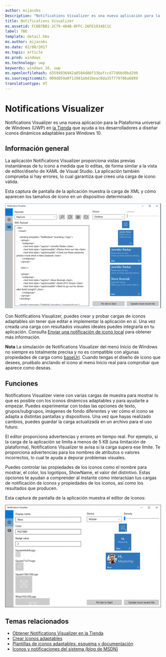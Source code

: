 ```yaml
---
author: mijacobs
Description: "Notifications Visualizer es una nueva aplicación para la Plataforma universal de Windows (UWP) en la Tienda que ayuda a los desarrolladores a diseñar iconos dinámicos adaptables para Windows 10."
title: Notifications Visualizer
ms.assetid: FCBB7BB1-2C79-484B-8FFC-26FE1934EC1C
label: TBD
template: detail.hbs
ms.author: mijacobs
ms.date: 02/08/2017
ms.topic: article
ms.prod: windows
ms.technology: uwp
keywords: windows 10, uwp
ms.openlocfilehash: d3594936942a8504d88f33bafccd77d66d9bd299
ms.sourcegitcommit: 909d859a0f11981a8d1beac0da35f779786a6889
translationtype: HT
---
```

# <a name="notifications-visualizer"></a>Notifications Visualizer

<link rel="stylesheet" href="https://az835927.vo.msecnd.net/sites/uwp/Resources/css/custom.css"> 


Notifications Visualizer es una nueva aplicación para la Plataforma universal de Windows (UWP) en [la Tienda](https://www.microsoft.com/store/apps/notifications-visualizer/9nblggh5xsl1) que ayuda a los desarrolladores a diseñar iconos dinámicos adaptables para Windows 10.

## <a name="overview"></a>Información general


La aplicación Notifications Visualizer proporciona vistas previas instantáneas de tu icono a medida que lo editas, de forma similar a la vista de editor/diseño de XAML de Visual Studio. La aplicación también comprueba si hay errores, lo cual garantiza que crees una carga de icono válida.

Esta captura de pantalla de la aplicación muestra la carga de XML y cómo aparecen los tamaños de icono en un dispositivo determinado:

![captura de pantalla del editor de la aplicación Notifications Visualizer con código e iconos](images/notif-visualizer-001.png)

 

Con Notifications Visualizer, puedes crear y probar cargas de iconos adaptables sin tener que editar e implementar la aplicación en sí. Una vez creada una carga con resultados visuales ideales puedes integrarla en tu aplicación. Consulta [Enviar una notificación de icono local](tiles-and-notifications-sending-a-local-tile-notification.md) para obtener más información.

**Nota** La simulación de Notifications Visualizer del menú Inicio de Windows no siempre es totalmente precisa y no es compatible con algunas propiedades de carga como [baseUri](https://msdn.microsoft.com/library/windows/apps/br208712). Cuando tengas el diseño de icono que desees, pruébalo anclando el icono al menú Inicio real para comprobar que aparece como deseas.

 

## <a name="features"></a>Funciones


Notifications Visualizer viene con varias cargas de muestra para mostrar lo que es posible con los iconos dinámicos adaptables y para ayudarte a empezar. Puedes experimentar con todas las opciones de texto, grupos/subgrupos, imágenes de fondo diferentes y ver cómo el icono se adapta a distintas pantallas y dispositivos. Una vez que hayas realizado cambios, puedes guardar la carga actualizada en un archivo para el uso futuro.

El editor proporciona advertencias y errores en tiempo real. Por ejemplo, si la carga de la aplicación se limita a menos de 5 KB (una limitación de plataforma), Notifications Visualizer te avisa si la carga supera ese límite. Te proporciona advertencias para los nombres de atributos o valores incorrectos, lo cual te ayuda a depurar problemas visuales.

Puedes controlar las propiedades de los iconos como el nombre para mostrar, el color, los logotipos, ShowName, el valor del distintivo. Estas opciones te ayudan a comprender al instante cómo interactúan tus cargas de notificación de iconos y propiedades de los iconos, así como los resultados que producen.

Esta captura de pantalla de la aplicación muestra el editor de iconos:

![captura de pantalla del editor de Notifications Visualizer con iconos](images/notif-visualizer-004.png)

 

## <a name="related-topics"></a>Temas relacionados


* [Obtener Notifications Visualizer en la Tienda](https://www.microsoft.com/store/apps/notifications-visualizer/9nblggh5xsl1)
* [Crear iconos adaptables](tiles-and-notifications-create-adaptive-tiles.md)
* [Plantillas de iconos adaptables: esquema y documentación](tiles-and-notifications-adaptive-tiles-schema.md)
* [Iconos y notificaciones del sistema (blog de MSDN)](http://blogs.msdn.com/b/tiles_and_toasts/)